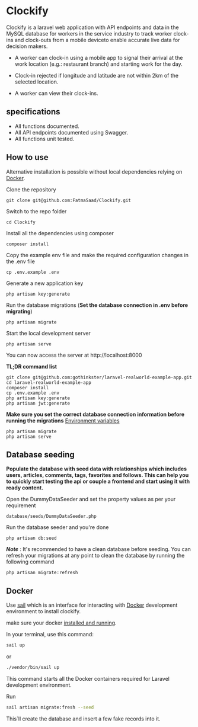 # Clockify

Clockify is a laravel web application with API endpoints and data in the MySQL
database for workers in the service industry to track worker clock-ins and clock-outs from a mobile deviceto enable accurate live data for decision makers.
- A worker can clock-in using a mobile app to signal their arrival at the work location (e.g.:
restaurant branch) and starting work for the day.

- Clock-in rejected if longitude and latitude are not within 2km of the selected location.

- A worker can view their clock-ins. 

## specifications
- All functions documented.
- All API endpoints documented using Swagger.
- All functions unit tested.

## How to use
Alternative installation is possible without local dependencies relying on [Docker](#Docker). 

Clone the repository

    git clone git@github.com:FatmaSaad/Clockify.git

Switch to the repo folder

    cd Clockify
Install all the dependencies using composer

    composer install

Copy the example env file and make the required configuration changes in the .env file

    cp .env.example .env

Generate a new application key

    php artisan key:generate


Run the database migrations (**Set the database connection in .env before migrating**)

    php artisan migrate

Start the local development server

    php artisan serve

You can now access the server at http://localhost:8000

**TL;DR command list**

    git clone git@github.com:gothinkster/laravel-realworld-example-app.git
    cd laravel-realworld-example-app
    composer install
    cp .env.example .env
    php artisan key:generate
    php artisan jwt:generate 
    
**Make sure you set the correct database connection information before running the migrations** [Environment variables](#environment-variables)

    php artisan migrate
    php artisan serve

## Database seeding

**Populate the database with seed data with relationships which includes users, articles, comments, tags, favorites and follows. This can help you to quickly start testing the api or couple a frontend and start using it with ready content.**

Open the DummyDataSeeder and set the property values as per your requirement

    database/seeds/DummyDataSeeder.php

Run the database seeder and you're done

    php artisan db:seed

***Note*** : It's recommended to have a clean database before seeding. You can refresh your migrations at any point to clean the database by running the following command

    php artisan migrate:refresh
    
## Docker
Use [sail](https://laravel.com/docs/11.x/sail#introduction) which is an interface for interacting with  [Docker](https://www.docker.com/) development environment to install clockify.

make sure your docker [installed and running](https://docs.docker.com/engine/install/).

In your terminal, use this command:

```bash
sail up
```
or

```bash
./vendor/bin/sail up
```
This command starts all the Docker containers required for Laravel development environment.

Run 

```bash
sail artisan migrate:fresh --seed
```
 This`ll create the database and insert a few fake records into it.




